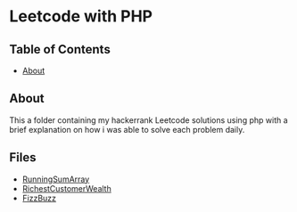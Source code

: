 # Leetcode with PHP

## Table of Contents

- [About](#about)

## About <a name = "about"></a>

This a folder containing my hackerrank Leetcode solutions using php with a brief explanation on how i was able to solve each problem daily.


## Files

- [RunningSumArray](RunningSumArray.php)
- [RichestCustomerWealth](RichestCustomerWealth.php)
- [FizzBuzz](FizzBuzz.php)
